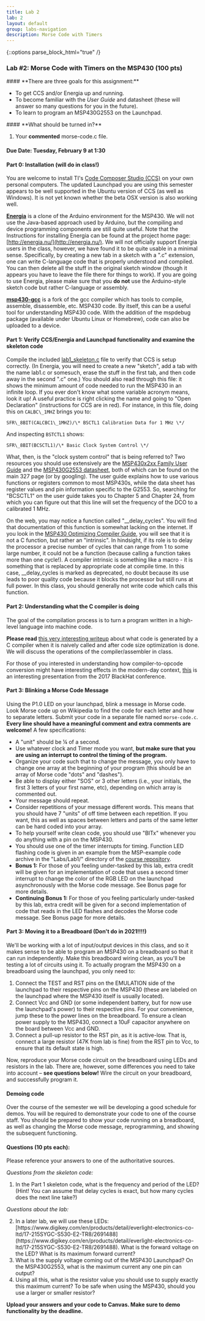 ```yaml
---
title: Lab 2
lab: 2
layout: default
group: labs-navigation
description: Morse Code with Timers
---
```


{::options parse_block_html="true" /}

### Lab #2: Morse Code with Timers on the MSP430 (100 pts)

<div class="alert alert-info" role="alert">
#### **There are three goals for this assignment:**


  - To get CCS and/or Energia up and running. 
  - To become familiar with the _User Guide_ and datasheet (these will answer so many questions for you in the future). 
  - To learn to program an MSP430G2553 on the Launchpad. 
  
</div>

<div class="alert alert-danger" role="alert">
#### **What should be turned in?**

  1. Your **commented** morse-code.c file. 

</div>

#### Due Date: __Tuesday, February 9 at 1:30__


#### Part 0: Installation (will do in class!)

You are welcome to install TI's [Code Composer Studio (CCS)](https://www.ti.com/tool/download/CCSTUDIO)
on your own personal computers.  The updated Launchpad you are using this semester appears to
be well supported in the Ubuntu version of CCS (as well as Windows). It is not yet known
whether the beta OSX version is also working well.

[**Energia**](http://energia.nu/) is a clone of the Arduino environment for the MSP430. We will
not use the Java-based approach used by Arduino, but the compiling and device programming
components are still quite useful. Note that the Instructions for installing Energia can be
found at the project home page: [http://energia.nu/](http://energia.nu/). We will not
officially support Energia users in the class, however, we have found it to be quite usable in
a minimal sense. Specifically, by creating a new tab in a sketch with a ".c" extension, one can
write C-language code that is properly understood and compiled. You can then delete all the
stuff in the original sketch window (though it appears you have to leave the file there for
things to work). If you are going to use Energia, please make sure that you **do not** use the
Arduino-style sketch code but rather C-language or assembly.

[**msp430-gcc**](http://software-dl.ti.com/msp430/msp430_public_sw/mcu/msp430/MSPGCC/latest/index_FDS.html)
is a fork of the gcc compiler which has tools to compile, assemble, disassemble, etc. MSP430
code. By itself, this can be a useful tool for understanding MSP430 code. With the addition of
the mspdebug package (available under Ubuntu Linux or Homebrew), code can also be uploaded to a
device.


#### Part 1: Verify CCS/Energia and Launchpad functionality and examine the skeleton code

Compile the included
[lab1\_skeleton.c](https://github.com/ckemere/ELEC327/blob/master/Labs/Lab1/lab1_skeleton.c)
file to verify that CCS is setup correctly. (In Energia, you will need to create a new
"sketch", add a tab with the name lab1.c or somesuch, erase the stuff in the first tab, and
then code away in the second ".c" one.) You should also read through this file: it shows the
minimum amount of code needed to run the MSP430 in an infinite loop. If you ever don't know
what some variable acronym means, look it up! A useful practice is right clicking the name and
going to "Open Declaration" (instructions for CCS are in red). For instance, in this file,
doing this on `CALBC\_1MHZ` brings you to:

`SFR\_8BIT(CALCBC1\_1MHZ)/\* BSCTL1 Calibration Data for 1 MHz \*/`

And inspecting `BSTCTL1` shows:

`SFR\_8BIT(BCSCTL1)/\* Basic Clock System Control \*/`

What, then, is the "clock system control" that is being referred to? Two resources you should
use extensively are the [MSP430x2xx Family User Guide](/assets/documents/slau144j_userguide.pdf)
and the [MSP430G2553 datasheet](/assets/documents/msp430g2553.pdf), both of which can be found
on the main 327 page (or by googling). The user guide explains how to use various functions or
registers common to most MSP430s, while the data sheet has register values and pin information
specific to the G2553. So, searching for "BCSCTL1" on the user guide takes you to Chapter 5 and
Chapter 24, from which you can figure out that this line will set the frequency of the DCO to a
calibrated 1 MHz.

On the web, you may notice a function called "\_\_delay\_cycles". You will find that
documentation of this function is somewhat lacking on the internet. If you look in the [MSP430
Optimizing Compiler Guide](/assets/documents/slau132k.pdf), you will see that it is not a C
function, but rather an "intrinsic". In hindsight, if its role is to delay the processor a
precise number of cycles that can range from 1 to some large number, it could not be a function
(because calling a function takes more than one cycle!). A compiler intrinsic is something like
a macro - it is something that is replaced by appropriate code at compile time. In this case,
\_\_delay\_cycles is marked as deprecated, no doubt because its use leads to poor quality code
because it blocks the processor but still runs at full power. In this class, you should
generally not write code which calls this function. 

#### Part 2: Understanding what the C compiler is doing
The goal of the compilation process is to turn a program written in a high-level language into
machine code. 

**Please read** [this very interesting
writeup](https://www.theunterminatedstring.com/the-greedy-c-runtime/) about what code is
generated by a C compiler when it is naively called and after code size optimization is done.
We will discuss the operations of the compiler/assembler in class.

For those of you interested in understanding how compiler-to-opcode conversion might have
interesting effects in the modern-day context,
[this](https://www.blackhat.com/docs/us-17/thursday/us-17-Domas-Breaking-The-x86-ISA.pdf) is an
interesting presentation from the 2017 BlackHat conference.

#### Part 3: Blinking a Morse Code Message

Using the P1.0 LED on your launchpad, blink a message in Morse code. Look Morse code up on
Wikipedia to find the code for each letter and how to separate letters. Submit your code in a
separate file named `morse-code.c`. **Every line should have a meaningful comment and extra
comments are welcome!** A few specifications:

- A "unit" should be ¼ of a second.
- Use whatever clock and Timer mode you want, **but make sure that you are using an interrupt
  to control the timing of the program.**
- Organize your code such that to change the message, you only have to change one array at the
  beginning of your program (this should be an array of Morse code "dots" and "dashes").
- Be able to display either "SOS" or 3 other letters (i.e., your initials, the first 3 letters
  of your first name, etc), depending on which array is commented out.
- Your message should repeat.
- Consider repetitions of your message different words. This means that you should have 7
  "units" of off time between each repetition. If you want, this as well as spaces between
  letters and parts of the same letter can be hard coded into your array.
- To help yourself write clean code, you should use "BITx" whenever you do anything with a pin
  on the MSP430.
- You should use one of the timer interrupts for timing. Function LED flashing code is given in
  an example from the MSP-example code archive in the "Labs/Lab1/" directory of the [course
  repository](https://github.com/ckemere/ELEC327).
- **Bonus 1:** For those of you feeling under-tasked by this lab, extra
  credit will be given for an implementation of code that uses a second timer interrupt to
  change the color of the RGB LED on the launchpad asynchronously with the Morse code message.
  See Bonus page for more details.
- **Continuing Bonus 1:** For those of you feeling particularly under-tasked by this lab, extra
  credit will be given for a second implementation of code that reads in the LED flashes and
  decodes the Morse code message. See Bonus page for more details.


#### Part 3: Moving it to a Breadboard (Don't do in 2021!!!!)

We'll be working with a lot of input/output devices in this class, and so it makes sense to be
able to program an MSP430 on a breadboard so that it can run independently. Make this
breadboard wiring clean, as you'll be testing a lot of circuits using it. To actually program
the MSP430 on a breadboard using the launchpad, you only need to:

1. Connect the TEST and RST pins on the EMULATION side of the launchpad to their respective
   pins on the MSP430 (these are labeled on the launchpad where the MSP430 itself is usually
   located).  
2. Connect Vcc and GND (or some independent battery, but for now use the launchpad's power) to
   their respective pins. For your convenience, jump these to the power lines on the
   breadboard. To ensure a clean power supply to the MSP430, connect a 10uF capacitor anywhere on
   the board between Vcc and GND.
3. Connect a pull-up resistor to the RST pin, as it is active-low. That is, connect a large
   resistor (47K from lab is fine) from the RST pin to Vcc, to ensure that its default state is
   high.

Now, reproduce your Morse code circuit on the breadboard using LEDs and resistors in the lab.
There are, however, some differences you need to take into account – **see questions below!**
Wire the circuit on your breadboard, and successfully program it.

#### Demoing code

Over the course of the semester we will be developing a good schedule for demos. You will be
required to demonstrate your code to one of the course staff. You should be prepared to show
your code running on a breadboard, as well as changing the Morse code message, reprogramming,
and showing the subsequent functioning. 

#### Questions (10 pts each):

Please reference your answers to one of the authoritative sources.

_Questions from the skeleton code:_

<ol class="questions" start="1">
<li>In the Part 1 skeleton code, what is the frequency and period of the LED?
(Hint! You can assume that delay cycles is exact, but how many cycles does
the next line take?)</li>
</ol>

_Questions about the lab:_

<ol class="questions" start="2">
<li>In a later lab, we will use these LEDs:
[https://www.digikey.com/en/products/detail/everlight-electronics-co-ltd/17-215SYGC-S530-E2-TR8/2691488](https://www.digikey.com/en/products/detail/everlight-electronics-co-ltd/17-215SYGC-S530-E2-TR8/2691488).
What is the forward voltage on the LED? What is its maximum forward current?</li>
<li>What is the supply voltage coming out of the MSP430 Launchpad? On the MSP430G2553, what is the
maximum current any one pin can output?</li>
<li>Using all this, what is the resistor value you should use to supply exactly this maximum
current? To be safe when using the MSP430, should you use a larger or smaller resistor?</li>
</ol>

**Upload your answers and your code to Canvas. Make sure to demo functionality by the deadline.**

